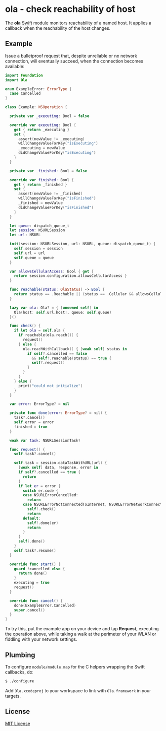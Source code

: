 # ola - check reachability of host

The **ola** [Swift](https://developer.apple.com/swift/) module monitors reachability of a named host. It applies a callback when the reachability of the host changes.

## Example

Issue a bulletproof request that, despite unreliable or no network connection, will eventually succeed, when the connection becomes available:

```swift
import Foundation
import Ola

enum ExampleError: ErrorType {
  case Cancelled
}

class Example: NSOperation {

  private var _executing: Bool = false

  override var executing: Bool {
    get { return _executing }
    set {
      assert(newValue != _executing)
      willChangeValueForKey("isExecuting")
      _executing = newValue
      didChangeValueForKey("isExecuting")
    }
  }

  private var _finished: Bool = false

  override var finished: Bool {
    get { return _finished }
    set {
      assert(newValue != _finished)
      willChangeValueForKey("isFinished")
      _finished = newValue
      didChangeValueForKey("isFinished")
    }
  }

  let queue: dispatch_queue_t
  let session: NSURLSession
  let url: NSURL

  init(session: NSURLSession, url: NSURL, queue: dispatch_queue_t) {
    self.session = session
    self.url = url
    self.queue = queue
  }

  var allowsCellularAccess: Bool { get {
    return session.configuration.allowsCellularAccess }
  }

  func reachable(status: OlaStatus) -> Bool {
    return status == .Reachable || (status == .Cellular && allowsCellularAccess)
  }

  lazy var ola: Ola? = { [unowned self] in
    Ola(host: self.url.host!, queue: self.queue)
  }()

  func check() {
    if let ola = self.ola {
      if reachable(ola.reach()) {
        request()
      } else {
        ola.reachWithCallback() { [weak self] status in
          if self?.cancelled == false
            && self?.reachable(status) == true {
            self?.request()
          }
        }
      }
    } else {
      print("could not initialize")
    }
  }

  var error: ErrorType? = nil

  private func done(error: ErrorType? = nil) {
    task?.cancel()
    self.error = error
    finished = true
  }

  weak var task: NSURLSessionTask?

  func request() {
    self.task?.cancel()

    self.task = session.dataTaskWithURL(url) {
      [weak self] data, response, error in
      if self?.cancelled == true {
        return
      }
      if let er = error {
        switch er.code {
        case NSURLErrorCancelled:
          return
        case NSURLErrorNotConnectedToInternet, NSURLErrorNetworkConnectionLost:
          self?.check()
          return
        default:
          self?.done(er)
          return
        }
      }
      self?.done()
    }
    self.task?.resume()
  }

  override func start() {
    guard !cancelled else {
      return done()
    }
    executing = true
    request()
  }

  override func cancel() {
    done(ExampleError.Cancelled)
    super.cancel()
  }
}
```

To try this, put the example app on your device and tap **Request**, executing the operation above, while taking a walk at the perimeter of your WLAN or fiddling with your network settings.

## Plumbing

To configure `module/module.map` for the C helpers wrapping the Swift callbacks, do:

```bash
$ ./configure
```

Add `Ola.xcodeproj` to your workspace to link with `Ola.framework` in your targets.

## License

[MIT License](https://raw.github.com/michaelnisi/ola/master/LICENSE)
